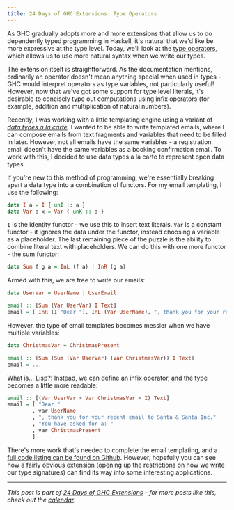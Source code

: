 ```yaml
---
title: 24 Days of GHC Extensions: Type Operators
---
```


As GHC gradually adopts more and more extensions that allow us to do
dependently typed programming in Haskell, it's natural that we'd like be more
expressive at the type level. Today, we'll look at the
[type operators](https://downloads.haskell.org/~ghc/latest/docs/html/users_guide/data-type-extensions.html#type-operators),
which allows us to use more natural syntax when we write our types.

The extension itself is straightforward. As the documentation mentions,
ordinarily an operator doesn't mean anything special when used in types - GHC
would interpret operators as type variables, not particularly useful! However,
now that we've got some support for type level literals, it's desirable to
concisely type out computations using infix operators (for example, addition and
multiplication of natural numbers).

Recently, I was working with a little templating engine using a variant of
[*data types a la carte*](http://www.staff.science.uu.nl/~swier004/Publications/DataTypesALaCarte.pdf). I
wanted to be able to write templated emails, where I can compose emails from
text fragments and variables that need to be filled in later. However, not all
emails have the same variables - a registration email doesn't have the same
variables as a booking confirmation email. To work with this, I decided to use
data types a la carte to represent open data types.

If you're new to this method of programming, we're essentially breaking apart a
data type into a combination of functors. For my email templating, I use the
following:

```haskell
data I a = I { unI :: a }
data Var a x = Var { unK :: a }
```

`I` is the identity functor - we use this to insert text literals. `Var` is a
constant functor - it ignores the data under the functor, instead choosing a
variable as a placeholder. The last remaining piece of the puzzle is the ability
to combine literal text with placeholders. We can do this with one more
functor - the sum functor:

```haskell
data Sum f g a = InL (f a) | InR (g a)
```

Armed with this, we are free to write our emails:

```haskell
data UserVar = UserName | UserEmail

email :: [Sum (Var UserVar) I Text]
email = [ InR (I "Dear "), InL (Var UserName), ", thank you for your recent email to Santa & Santa Inc."]
```

However, the type of email templates becomes messier when we have multiple variables:

```haskell
data ChristmasVar = ChristmasPresent

email :: [Sum (Sum (Var UserVar) (Var ChristmasVar)) I Text]
email = ...
```

What is... Lisp?! Instead, we can define an infix operator, and the type becomes
a little more readable:

```haskell
email :: [(Var UserVar + Var ChristmasVar + I) Text]
email = [ "Dear "
        , var UserName
        , ", thank you for your recent email to Santa & Santa Inc."
        , "You have asked for a: "
        , var ChristmasPresent
        ]
```

There's more work that's needed to complete the email templating, and a [full
code listing can be found on Github](https://github.com/ocharles/blog/blob/master/code/2014-12-08-type-operators.hs). However,
hopefully you can see how a fairly obvious extension (opening up the
restrictions on how we write our type signatures) can find its way into some
interesting applications.

----

*This post is part of
[24 Days of GHC Extensions](/pages/2014-12-01-24-days-of-ghc-extensions.html) -
for more posts like this, check out the
[calendar](/pages/2014-12-01-24-days-of-ghc-extensions.html)*.
